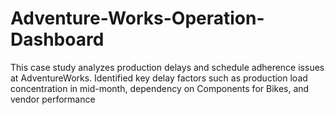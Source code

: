 # Adventure-Works-Operation-Dashboard
This case study analyzes production delays and schedule adherence issues at AdventureWorks. Identified key delay factors  such as production load concentration in mid-month, dependency on Components for Bikes, and vendor performance
